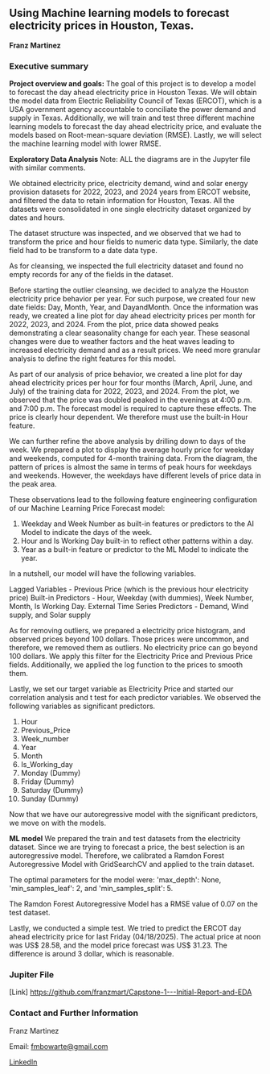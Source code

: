 ## Using Machine learning models to forecast electricity prices in Houston, Texas. 

**Franz Martinez**

### Executive summary

**Project overview and goals:** The goal of this project is to develop a model to forecast the day ahead electricity price in Houston Texas. We will obtain the model data from Electric Reliability Council of Texas (ERCOT), which is a USA government agency accountable to conciliate the power demand and supply in Texas. Additionally, we will train and test three different machine learning models to forecast the day ahead electricity price, and evaluate the models based on Root-mean-square deviation (RMSE). Lastly, we will select the machine learning model with lower RMSE.

**Exploratory Data Analysis**
Note: ALL the diagrams are in the Jupyter file with similar comments.

We obtained electricity price, electricity demand, wind and solar energy provision datasets for 2022, 2023, and 2024 years from ERCOT website, and filtered the data to retain information for Houston, Texas. All the datasets were consolidated in one single electricity dataset organized by dates and hours. 

The dataset structure was inspected, and we observed that we had to transform the price and hour fields to numeric data type. Similarly, the date field had to be transform to a date data type.

As for cleansing, we inspected the full electricity dataset and found no empty records for any of the fields in the dataset.

Before starting the outlier cleansing, we decided to analyze the Houston electricity price behavior per year. For such purpose, we created four new date fields: Day, Month, Year, and DayandMonth. Once the information was ready, we created a line plot for day ahead electricity prices per month for 2022, 2023, and 2024. From the plot, price data showed peaks demonstrating a clear seasonality change for each year. These seasonal changes were due to weather factors and the heat waves leading to increased electricity demand and as a result prices. We need more granular analysis to define the right features for this model.

As part of our analysis of price behavior, we created a line plot for day ahead electricity prices per hour for four months (March, April, June, and July) of the training data for 2022, 2023, and 2024. From the plot, we observed that the price was doubled peaked in the evenings at 4:00 p.m. and 7:00 p.m. The forecast model is required to capture these effects. The price is clearly hour dependent. We therefore must use the built-in Hour feature. 

We can further refine the above analysis by drilling down to days of the week. We prepared a plot to display the average hourly price for weekday and weekends, computed for 4-month training data. From the diagram, the pattern of prices is almost the same in terms of peak hours for weekdays and weekends. However, the weekdays have different levels of price data in the peak area.

These observations lead to the following feature engineering configuration of our Machine Learning Price Forecast model:

1. Weekday and Week Number as built-in features or predictors to the AI Model to indicate the days of the week.
2. Hour and Is Working Day built-in to reflect other patterns within a day.
3. Year as a built-in feature or predictor to the ML Model to indicate the year.

In a nutshell, our model will have the following variables.

Lagged Variables - Previous Price (which is the previous hour electricity price)
Built-in Predictors - Hour, Weekday (with dummies), Week Number, Month, Is Working Day.
External Time Series Predictors - Demand, Wind supply, and Solar supply

As for removing outliers, we prepared a electricity price histogram, and observed prices beyond 100 dollars. Those prices were uncommon, and therefore, we removed them as outliers. No electricity price can go beyond 100 dollars. We apply this filter for the Electricity Price and Previous Price fields. Additionally, we applied the log function to the prices to smooth them.

Lastly, we set our target variable as Electricity Price and started our correlation analysis and t test for each predictor variables. We observed the following variables as significant predictors.

1. Hour
2. Previous_Price
3. Week_number  
4. Year
5. Month
6. Is_Working_day
7. Monday (Dummy)
8. Friday (Dummy)
9. Saturday (Dummy)
10. Sunday (Dummy)

Now that we have our autoregressive model with the significant predictors, we move on with the models. 

**ML model**
We prepared the train and test datasets from the electricity dataset. Since we are trying to forecast a price, the best selection is an autoregressive model. Therefore, we calibrated a Ramdon Forest Autoregressive Model with GridSearchCV and applied to the train dataset. 

The optimal parameters for the model were: 'max_depth': None, 'min_samples_leaf': 2, and 'min_samples_split': 5. 

The Ramdon Forest Autoregressive Model has a RMSE value of 0.07 on the test dataset.

Lastly, we conducted a simple test. We tried to predict the ERCOT day ahead electricity price for last Friday (04/18/2025). The actual price at noon was US$ 28.58, and the model price forecast was US$ 31.23. The difference is around 3 dollar, which is reasonable.

### Jupiter File ###

[Link] https://github.com/franzmart/Capstone-1---Initial-Report-and-EDA

### Contact and Further Information

Franz Martinez

Email: fmbowarte@gmail.com 

[LinkedIn](https://www.linkedin.com/in/franz-martinez-auditor/)


